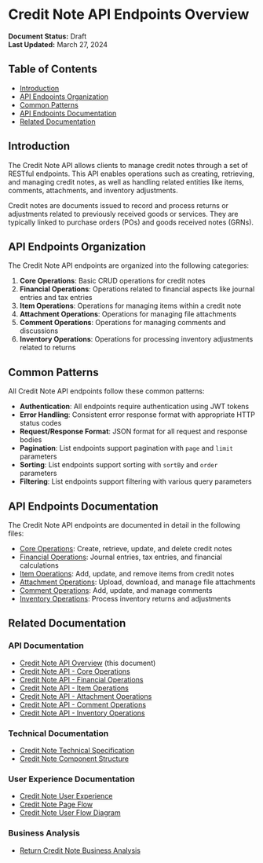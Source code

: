 # Credit Note API Endpoints Overview

**Document Status:** Draft  
**Last Updated:** March 27, 2024

## Table of Contents
- [Introduction](#introduction)
- [API Endpoints Organization](#api-endpoints-organization)
- [Common Patterns](#common-patterns)
- [API Endpoints Documentation](#api-endpoints-documentation)
- [Related Documentation](#related-documentation)

## Introduction

The Credit Note API allows clients to manage credit notes through a set of RESTful endpoints. This API enables operations such as creating, retrieving, and managing credit notes, as well as handling related entities like items, comments, attachments, and inventory adjustments.

Credit notes are documents issued to record and process returns or adjustments related to previously received goods or services. They are typically linked to purchase orders (POs) and goods received notes (GRNs).

## API Endpoints Organization

The Credit Note API endpoints are organized into the following categories:

1. **Core Operations**: Basic CRUD operations for credit notes
2. **Financial Operations**: Operations related to financial aspects like journal entries and tax entries
3. **Item Operations**: Operations for managing items within a credit note
4. **Attachment Operations**: Operations for managing file attachments
5. **Comment Operations**: Operations for managing comments and discussions
6. **Inventory Operations**: Operations for processing inventory adjustments related to returns

## Common Patterns

All Credit Note API endpoints follow these common patterns:

- **Authentication**: All endpoints require authentication using JWT tokens
- **Error Handling**: Consistent error response format with appropriate HTTP status codes
- **Request/Response Format**: JSON format for all request and response bodies
- **Pagination**: List endpoints support pagination with `page` and `limit` parameters
- **Sorting**: List endpoints support sorting with `sortBy` and `order` parameters
- **Filtering**: List endpoints support filtering with various query parameters

## API Endpoints Documentation

The Credit Note API endpoints are documented in detail in the following files:

- [Core Operations](./CN-API-Endpoints-Core.md): Create, retrieve, update, and delete credit notes
- [Financial Operations](./CN-API-Endpoints-Financial.md): Journal entries, tax entries, and financial calculations
- [Item Operations](./CN-API-Endpoints-Items.md): Add, update, and remove items from credit notes
- [Attachment Operations](./CN-API-Endpoints-Attachments.md): Upload, download, and manage file attachments
- [Comment Operations](./CN-API-Endpoints-Comments.md): Add, update, and manage comments
- [Inventory Operations](./CN-API-Endpoints-Inventory.md): Process inventory returns and adjustments

## Related Documentation

### API Documentation
- [Credit Note API Overview](./CN-API-Endpoints-Overview.md) (this document)
- [Credit Note API - Core Operations](./CN-API-Endpoints-Core.md)
- [Credit Note API - Financial Operations](./CN-API-Endpoints-Financial.md)
- [Credit Note API - Item Operations](./CN-API-Endpoints-Items.md)
- [Credit Note API - Attachment Operations](./CN-API-Endpoints-Attachments.md)
- [Credit Note API - Comment Operations](./CN-API-Endpoints-Comments.md)
- [Credit Note API - Inventory Operations](./CN-API-Endpoints-Inventory.md)

### Technical Documentation
- [Credit Note Technical Specification](./credit-note-api-sp.md)
- [Credit Note Component Structure](./credit-note-component-structure.md)

### User Experience Documentation
- [Credit Note User Experience](./credit-note-prd.md)
- [Credit Note Page Flow](./credit-note-page-flow.md)
- [Credit Note User Flow Diagram](./CN-User-Flow-Diagram.md)

### Business Analysis
- [Return Credit Note Business Analysis](./return-credit-note-ba.md) 